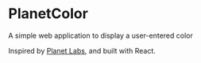 # PlanetColor

A simple web application to display a user-entered color

Inspired by [Planet Labs](https://www.planet.com/), and built with React.
